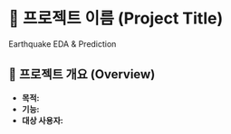 # 📌 프로젝트 이름 (Project Title)

Earthquake EDA & Prediction


## 📁 프로젝트 개요 (Overview)
- **목적:** 
- **기능:** 
- **대상 사용자:** 

